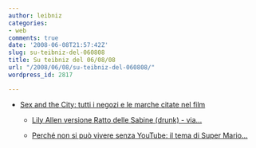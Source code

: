 ```yaml
---
author: leibniz
categories:
- web
comments: true
date: '2008-06-08T21:57:42Z'
slug: su-teibniz-del-060808
title: Su teibniz del 06/08/08
url: "/2008/06/08/su-teibniz-del-060808/"
wordpress_id: 2817

---
```

* [Sex and the City: tutti i negozi e le marche citate nel film](http://feeds.feedburner.com/~r/teibniz/~3/307478194/37636353)

	
  * [Lily Allen versione Ratto delle Sabine (drunk) - via...](http://feeds.feedburner.com/~r/teibniz/~3/307474697/37635715)

	
  * [Perché non si può vivere senza YouTube: il tema di Super Mario...](http://feeds.feedburner.com/~r/teibniz/~3/307358813/37612982)



